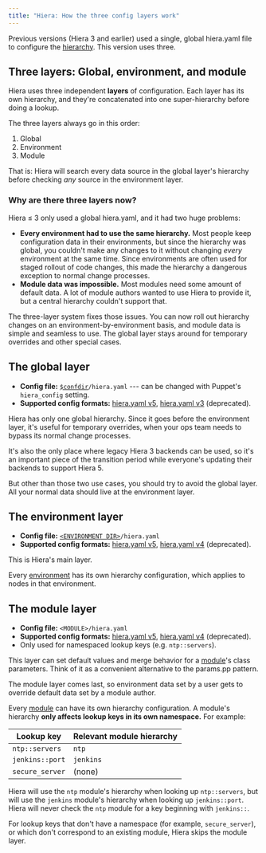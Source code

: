 ```yaml
---
title: "Hiera: How the three config layers work"
---
```



[hierarchy]: todo
[confdir]: todo
[v5]: todo
[v3]: todo
[environment]: todo
[v4]: todo
[module]: todo

Previous versions (Hiera 3 and earlier) used a single, global hiera.yaml file to configure the [hierarchy][]. This version uses three.


## Three layers: Global, environment, and module

Hiera uses three independent **layers** of configuration. Each layer has its own hierarchy, and they're concatenated into one super-hierarchy before doing a lookup.

The three layers always go in this order:

1. Global
2. Environment
3. Module

That is: Hiera will search every data source in the global layer's hierarchy before checking _any_ source in the environment layer.

### Why are there three layers now?

Hiera ≤ 3 only used a global hiera.yaml, and it had two huge problems:

* **Every environment had to use the same hierarchy.** Most people keep configuration data in their environments, but since the hierarchy was global, you couldn't make any changes to it without changing _every_ environment at the same time. Since environments are often used for staged rollout of code changes, this made the hierarchy a dangerous exception to normal change processes.
* **Module data was impossible.** Most modules need some amount of default data. A lot of module authors wanted to use Hiera to provide it, but a central hierarchy couldn't support that.

The three-layer system fixes those issues. You can now roll out hierarchy changes on an environment-by-environment basis, and module data is simple and seamless to use. The global layer stays around for temporary overrides and other special cases.

## The global layer

* **Config file:** [`$confdir`][confdir]`/hiera.yaml` --- can be changed with Puppet's `hiera_config` setting.
* **Supported config formats:** [hiera.yaml v5][v5], [hiera.yaml v3][v3] (deprecated).

Hiera has only one global hierarchy. Since it goes before the environment layer, it's useful for temporary overrides, when your ops team needs to bypass its normal change processes.

It's also the only place where legacy Hiera 3 backends can be used, so it's an important piece of the transition period while everyone's updating their backends to support Hiera 5.

But other than those two use cases, you should try to avoid the global layer. All your normal data should live at the environment layer.


## The environment layer

* **Config file:** [`<ENVIRONMENT DIR>`][environment]`/hiera.yaml`
* **Supported config formats:** [hiera.yaml v5][v5], [hiera.yaml v4][v4] (deprecated).

This is Hiera's main layer.

Every [environment][] has its own hierarchy configuration, which applies to nodes in that environment.

## The module layer

* **Config file:** `<MODULE>/hiera.yaml`
* **Supported config formats:** [hiera.yaml v5][v5], [hiera.yaml v4][v4] (deprecated).
* Only used for namespaced lookup keys (e.g. `ntp::servers`).

This layer can set default values and merge behavior for a [module][]'s class parameters. Think of it as a convenient alternative to the params.pp pattern.

The module layer comes last, so environment data set by a user gets to override default data set by a module author.

Every [module][] can have its own hierarchy configuration. A module's hierarchy **only affects lookup keys in its own namespace.** For example:

Lookup key      | Relevant module hierarchy
----------------|----------------------
`ntp::servers`  | `ntp`
`jenkins::port` | `jenkins`
`secure_server` | (none)

Hiera will use the `ntp` module's hierarchy when looking up `ntp::servers`, but will use the `jenkins` module's hierarchy when looking up `jenkins::port`. Hiera will never check the `ntp` module for a key beginning with `jenkins::`.

For lookup keys that don't have a namespace (for example, `secure_server`), or which don't correspond to an existing module, Hiera skips the module layer.

